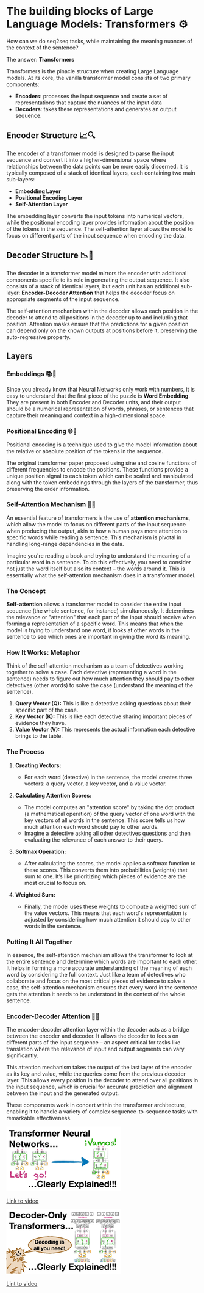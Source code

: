 # The building blocks of Large Language Models: Transformers ⚙️

How can we do seq2seq tasks, while maintaining the meaning nuances of the context of the sentence?

The answer: **Transformers**

Transformers is the pinacle structure when creating Large Language models. At its core, the vanilla transformer model consists of two primary components:

- **Encoders**: processes the input sequence and create a set of representations that capture the nuances of the input data
- **Decoders**: takes these representations and generates an output sequence.

## Encoder Structure 📈🔍

The encoder of a transformer model is designed to parse the input sequence and convert it into a higher-dimensional space where relationships between the data points can be more easily discerned. It is typically composed of a stack of identical layers, each containing two main sub-layers:

- **Embedding Layer**
- **Positional Encoding Layer**
- **Self-Attention Layer**

The embedding layer converts the input tokens into numerical vectors, while the positional encoding layer provides information about the position of the tokens in the sequence. The self-attention layer allows the model to focus on different parts of the input sequence when encoding the data.

## Decoder Structure 📉🔎

The decoder in a transformer model mirrors the encoder with additional components specific to its role in generating the output sequence. It also consists of a stack of identical layers, but each unit has an additional sub-layer: **Encoder-Decoder Attention** that helps the decoder focus on appropriate segments of the input sequence.

The self-attention mechanism within the decoder allows each position in the decoder to attend to all positions in the decoder up to and including that position. Attention masks ensure that the predictions for a given position can depend only on the known outputs at positions before it, preserving the auto-regressive property.

## Layers

### Embeddings 📚🔢

Since you already know that Neural Networks only work with numbers, it is easy to understand that the first piece of the puzzle is **Word Embedding**. They are present in both Encoder and Decoder units, and their output should be a numerical representation of words, phrases, or sentences that capture their meaning and context in a high-dimensional space.

### Positional Encoding 🌐📍

Positional encoding is a technique used to give the model information about the relative or absolute position of the tokens in the sequence.

The original transformer paper proposed using sine and cosine functions of different frequencies to encode the positions. These functions provide a unique position signal to each token which can be scaled and manipulated along with the token embeddings through the layers of the transformer, thus preserving the order information.

### Self-Attention Mechanism 👀💡

An essential feature of transformers is the use of **attention mechanisms**, which allow the model to focus on different parts of the input sequence when producing the output, akin to how a human pays more attention to specific words while reading a sentence. This mechanism is pivotal in handling long-range dependencies in the data.

Imagine you're reading a book and trying to understand the meaning of a particular word in a sentence. To do this effectively, you need to consider not just the word itself but also its context – the words around it. This is essentially what the self-attention mechanism does in a transformer model.

### The Concept

**Self-attention** allows a transformer model to consider the entire input sequence (the whole sentence, for instance) simultaneously. It determines the relevance or "attention" that each part of the input should receive when forming a representation of a specific word. This means that when the model is trying to understand one word, it looks at other words in the sentence to see which ones are important in giving the word its meaning.

### How It Works: Metaphor

Think of the self-attention mechanism as a team of detectives working together to solve a case. Each detective (representing a word in the sentence) needs to figure out how much attention they should pay to other detectives (other words) to solve the case (understand the meaning of the sentence).

1. **Query Vector (Q):** This is like a detective asking questions about their specific part of the case.
2. **Key Vector (K):** This is like each detective sharing important pieces of evidence they have.
3. **Value Vector (V):** This represents the actual information each detective brings to the table.

### The Process

1. **Creating Vectors:**
   - For each word (detective) in the sentence, the model creates three vectors: a query vector, a key vector, and a value vector.

2. **Calculating Attention Scores:**
   - The model computes an "attention score" by taking the dot product (a mathematical operation) of the query vector of one word with the key vectors of all words in the sentence. This score tells us how much attention each word should pay to other words.
   - Imagine a detective asking all other detectives questions and then evaluating the relevance of each answer to their query.

3. **Softmax Operation:**
   - After calculating the scores, the model applies a softmax function to these scores. This converts them into probabilities (weights) that sum to one. It’s like prioritizing which pieces of evidence are the most crucial to focus on.

4. **Weighted Sum:**
   - Finally, the model uses these weights to compute a weighted sum of the value vectors. This means that each word's representation is adjusted by considering how much attention it should pay to other words in the sentence.

### Putting It All Together

In essence, the self-attention mechanism allows the transformer to look at the entire sentence and determine which words are important to each other. It helps in forming a more accurate understanding of the meaning of each word by considering the full context. Just like a team of detectives who collaborate and focus on the most critical pieces of evidence to solve a case, the self-attention mechanism ensures that every word in the sentence gets the attention it needs to be understood in the context of the whole sentence.

### Encoder-Decoder Attention 🔄🔗

The encoder-decoder attention layer within the decoder acts as a bridge between the encoder and decoder. It allows the decoder to focus on different parts of the input sequence – an aspect critical for tasks like translation where the relevance of input and output segments can vary significantly.

This attention mechanism takes the output of the last layer of the encoder as its key and value, while the queries come from the previous decoder layer. This allows every position in the decoder to attend over all positions in the input sequence, which is crucial for accurate prediction and alignment between the input and the generated output.

These components work in concert within the transformer architecture, enabling it to handle a variety of complex sequence-to-sequence tasks with remarkable effectiveness.

<img src="../images/zxQyTK8quyYhd.jpg" alt="" width="300" height="auto">

[Link to video](https://www.youtube.com/watch?v=zxQyTK8quyY)

<img src="../images/bQ5BoolX9Aghd.jpg" alt="" width="300" height="auto">

[Lint to video](https://www.youtube.com/watch?v=bQ5BoolX9Ag)
